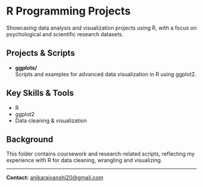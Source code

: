 # R Programming Projects

Showcasing data analysis and visualization projects using R, with a focus on psychological and scientific research datasets.

## Projects & Scripts

- **ggplots/**  
  Scripts and examples for advanced data visualization in R using ggplot2.

## Key Skills & Tools
- R
- ggplot2
- Data cleaning & visualization

## Background
This folder contains coursework and research-related scripts, reflecting my experience with R for data cleaning, wrangling and visualizing.

---

**Contact:** anikarajvanshi20@gmail.com
